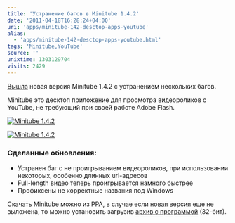 ```yaml
---
title: 'Устранение багов в Minitube 1.4.2'
date: '2011-04-18T16:28:24+04:00'
uri: 'apps/minitube-142-desctop-apps-youtube'
alias: 
  - 'apps/minitube-142-desctop-apps-youtube.html'
tags: 'Minitube,YouTube'
source: ''
unixtime: 1303129704
visits: 2429
---
```

[Вышла](http://flavio.tordini.org/minitube-1-4-2-bug-fix-release) новая версия Minitube 1.4.2 с устранением нескольких багов.

Minitube это десктоп приложение для просмотра видеороликов с YouTube, не требующий при своей работе Adobe Flash.

[![Minitube 1.4.2](img/2011/04/18/16-00/minitube-004-5630643287-o.jpg)](img/2011/04/18/16-00/minitube-004-5630643287-o.jpg)

[![Minitube 1.4.2](img/2011/04/18/16-00/minitube-001-5630643117-o.jpg)](img/2011/04/18/16-00/minitube-001-5630643117-o.jpg)

### Сделанные обновления:

*   Устранен баг с не проигрыванием видеороликов, при использовании некоторых, особенно длинных url-адресов
*   Full-length видео теперь проигрывается намного быстрее
*   Профиксены не корректные названия под Windows

Скачать Minitube можно из PPA, в случае если новая версия еще не выложена, то можно установить загрузив [архив с программой](http://flavio.tordini.org/minitube) (32-бит).
